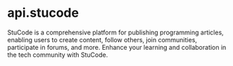 # api.stucode

StuCode is a comprehensive platform for publishing programming articles, enabling users to create content, follow others, join communities, participate in forums, and more. Enhance your learning and collaboration in the tech community with StuCode.
